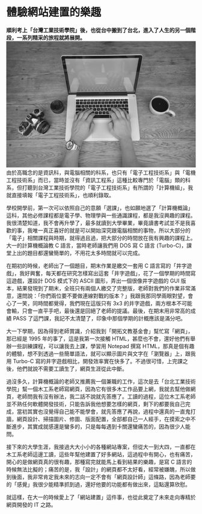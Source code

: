# 體驗網站建置的樂趣
**順利考上「台灣工業技術學院」後，也從台中搬到了台北，進入了人生的另一個階段，一系列精采的旅程就將展開。**
    ![](black-and-white-man-person-hands.jpg)
由於高職念的是資訊科，與電腦相關的科系，也只有「電子工程技術系」與「電機工程技術系」而已，當時並沒有「資訊工程系」這種比較專門於「電腦」類的科系，但打聽到台灣工業技術學院的「電子工程技術系」有所謂的「計算機組」，我就直接填報「電子工程技術系」，也順利錄取。

 學校開學前，第一次可以依照自己的意願「選課」，也如願地選了「計算機概論」這科，其他必修課程都是電子學、物理學與一些通識課程，都是我沒興趣的課程。我很清楚知道，我不會再升學了，最多就讀到大學畢業，畢竟讀書考試並不是我喜歡的事，我唯一真正喜好的就是可以開始深究跟電腦相關的事物，所以大部分的「電子」相關課程與時期，就得過且過，把大部分的時間放在我有興趣的課程上。大一的計算機概論教 C 語言，當時老師讓我們用 DOS 寫 C 語言 (Turbo-C)，課堂上出的題目都還蠻簡單的，不用花太多時間就可以完成。

 在期初的時候，老師出了一個題目，期末作業是繳交一套用 C 語言寫的「井字遊戲」，我好興奮，每天都在研究怎樣寫出這套「井字遊戲」，花了一個學期的時間寫這遊戲，還設計 DOS 模式下的 ASCII 圖形，弄出一個很像井字遊戲的 GUI 版本，結果發現到了期末，全班只有兩個人繳交了完整版，老師對我們的作業非常滿意，還問說：「你們兩位要不要做連線對戰的版本？」我跟我那同學兩眼對望，會心了一笑，同時間都覺得，我們現在這版只有 3x3 的井字遊戲，兩方根本不可能會輸，只會一直平手吧，最後還是回絕了老師的提議。最後，在期末用非常高的成績 PASS 了這門課，我記不太清楚了，印象中那個學期的計概應該是滿分吧。

 大一下學期，因為得到老師賞識，介紹我到「開拓文教基金會」幫忙寫「網頁」，那已經是 1995 年的事了，這是我第一次接觸 HTML，甚麼也不會，還好他們有舉辦一些訓練課程，可以讓我去上課，學習用 Notepad 撰寫 HTML，那真是個有趣的體驗，想不到透過一些簡單語法，就可以顯示圖片與文字在「瀏覽器」上，跟我用 Turbo-C 寫的井字遊戲相比，開發效率實在快多了。不過很可惜，上完課之後，他們就說不需要工讀生了，網頁生涯從此中斷。

 過沒多久，計算機概論的老師又推薦我一個兼職的工作，這次是去「台北工業技術學院」幫一個木工系老師寫網頁，因為它有很多木工作品要上網，我就去幫他做網頁，老師問我有沒有辦法，我二話不說就先答應了。工讀的過程，這位木工系老師並不熟任何軟體開發技術，只能告訴我他想要怎樣的網頁，剩下的都要我自己完成，當初其實也沒覺得自己能不能學會，就先答應了再說，過程中還真的一直鬼打牆，網頁設計、掃描圖片、修圖、版面配置，全部都自己一人經手，在摸索之中不斷進步，其實成就感還是蠻多的，只是每每遇到卡關還蠻痛苦的，因為很少人能問。

 接下來的大學生涯，我接過大大小小的各種網站專案，但從大一到大四，一直都在木工系老師這邊工讀，這些年幫他建置了好多網站，這過程中有開心，也有痛苦，開心的是做網頁真的很有趣，那種寫完就能馬上看到結果的樂趣，是寫 C 語言的時候無法比擬的；痛苦的是，我「設計」的網頁都不太好看，經常被嫌醜，所以做到後面，我非常肯定我未來的志向一定不會有「網頁設計師」這條路，因為老師要的「感覺」我很少能精準抓到過，還好他要的功能都有做出來，這點還算欣慰。

 就這樣，在大一的時候愛上了「網站建置」這件事，也從此奠定了未來走向專精於網頁開發的 IT 之路。